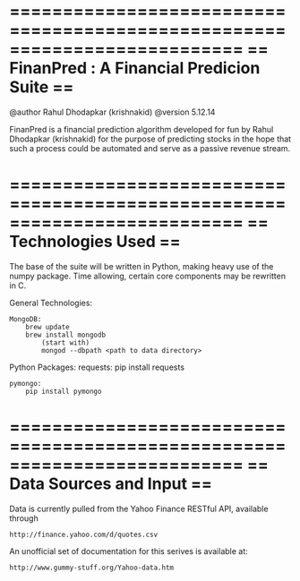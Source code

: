 ==========================================================================
           == FinanPred : A Financial Predicion Suite ==                 
==========================================================================

@author Rahul Dhodapkar (krishnakid)
@version 5.12.14

FinanPred is a financial prediction algorithm developed for fun by 
Rahul Dhodapkar (krishnakid) for the purpose of predicting stocks in the
hope that such a process could be automated and serve as a passive revenue
stream.

==========================================================================
            == Technologies Used ==                           
==========================================================================

The base of the suite will be written in Python, making heavy use of the
numpy package.  Time allowing, certain core components may be rewritten
in C.

General Technologies:
	
	MongoDB:
		brew update
		brew install mongodb
			(start with)
			mongod --dbpath <path to data directory>

Python Packages:
	requests:
		pip install requests

	pymongo:
		pip install pymongo

==========================================================================
            == Data Sources and Input ==                                  
==========================================================================

Data is currently pulled from the Yahoo Finance RESTful API, available 
through 

	http://finance.yahoo.com/d/quotes.csv

An unofficial set of documentation for this serives is available at:

	http://www.gummy-stuff.org/Yahoo-data.htm



